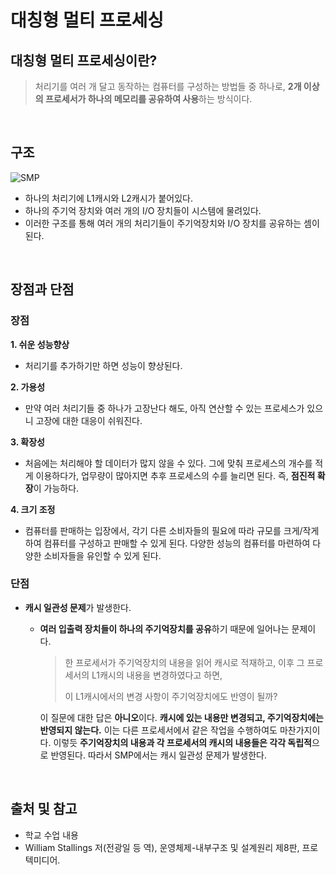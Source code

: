 # 대칭형 멀티 프로세싱

## 대칭형 멀티 프로세싱이란?

> 처리기를 여러 개 달고 동작하는 컴퓨터를 구성하는 방법들 중 하나로, **2개 이상의 프로세서가 하나의 메모리를 공유하여 사용**하는 방식이다.

<br/>

## 구조

![SMP](https://user-images.githubusercontent.com/101035437/187587439-e6d2a7e5-7995-4f18-8a7b-7cd1cbaecc2a.png)

* 하나의 처리기에 L1캐시와 L2캐시가 붙어있다. 
* 하나의 주기억 장치와 여러 개의 I/O 장치들이 시스템에 물려있다.
* 이러한 구조를 통해 여러 개의 처리기들이 주기억장치와 I/O 장치를 공유하는 셈이 된다.

<br/>

## 장점과 단점

### 장점

**1. 쉬운 성능향상**

  - 처리기를 추가하기만 하면 성능이 향상된다.

**2. 가용성**
 
  - 만약 여러 처리기들 중 하나가 고장난다 해도, 아직 연산할 수 있는 프로세스가 있으니 고장에 대한 대응이 쉬워진다.

**3. 확장성**

  - 처음에는 처리해야 할 데이터가 많지 않을 수 있다. 그에 맞춰 프로세스의 개수를 적게 이용하다가, 업무량이 많아지면 추후 프로세스의 수를 늘리면 된다. 즉, **점진적 확장**이 가능하다.

**4. 크기 조정**

  - 컴퓨터를 판매하는 입장에서, 각기 다른 소비자들의 필요에 따라 규모를 크게/작게 하여 컴퓨터를 구성하고 판매할 수 있게 된다. 다양한 성능의 컴퓨터를 마련하여 다양한 소비자들을 유인할 수 있게 된다.


### 단점

* **캐시 일관성 문제**가 발생한다.

  * **여러 입출력 장치들이 하나의 주기억장치를 공유**하기 때문에 일어나는 문제이다.

    > 한 프로세서가 주기억장치의 내용을 읽어 캐시로 적재하고, 이후 그 프로세서의 L1캐시의 내용을 변경하였다고 하면,
    >  
    > 이 L1캐시에서의 변경 사항이 주기억장치에도 반영이 될까?
    
    이 질문에 대한 답은 **아니오**이다. **캐시에 있는 내용만 변경되고, 주기억장치에는 반영되지 않는다.** 이는 다른 프로세서에서 같은 작업을 수행하여도 마찬가지이다. 이렇듯 **주기억장치의 내용과 각 프로세서의 캐시의 내용들은 각각 독립적**으로 반영된다. 따라서 SMP에서는 캐시 일관성 문제가 발생한다.
  
<br/>

## 출처 및 참고
* 학교 수업 내용
* William Stallings 저(전광일 등 역), 운영체제-내부구조 및 설계원리 제8판, 프로텍미디어.
